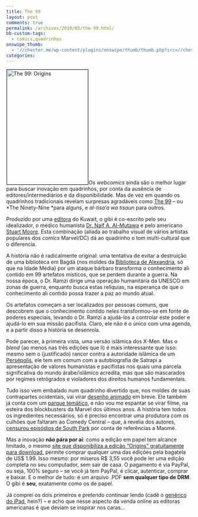```yaml
---
title: The 99
layout: post
comments: true
permalink: /archives/2010/05/the-99.html/
bb-custom-tags:
  - comics,quadrinhos
onswipe_thumb:
  - '//chester.me/wp-content/plugins/onswipe/thumb/thumb.php?src=//chester.me/wp-content/uploads/2010/05/the99.jpg&amp;w=600&amp;h=800&amp;zc=1&amp;q=75&amp;f=0'
categories:
---
```

[<img class="alignright right size-full wp-image-3964" style="border: 1px solid black; margin-left: 1px; margin-right: 1px;" title="The 99: Origins" src="//chester.me/wp-content/uploads/2010/05/the99.jpg" alt="The 99: Origins" width="220" height="311" />][1]Os *webcomics* ainda são o melhor lugar para buscar inovação em quadrinhos, por conta da ausência de editores/intermediários e da disponibilidade. Mas de vez em quando os quadrinhos tradicionais revelam surpresas agradáveis como [The 99][2] &#8211; ou *The Ninety-Nine *para alguns, e *al-tisa&#8217;a wa tisaun‎* para outros.

Produzido por uma [editora][3] do Kuwait, o gibi é co-escrito pelo seu idealizador, o médico humanista [Dr. Naif A. Al-Mutawa][4] e pelo americano [Stuart Moore][5]. Esta combinação (aliada ao trabalho visual de vários artistas populares dos *comics* Marvel/DC) dá ao quadrinho o tom multi-cultural que o diferencia.

A história não é radicalmente original: uma tentativa de evitar a destruição de uma biblioteca em Bagdá (nos moldes da [Biblioteca de Alexandria][6], só que na Idade Média) por um ataque bárbaro transforma o conhecimento ali contido em 99 artefatos místicos, que se perdem durante a guerra. Na nossa época, o Dr. Ramzi dirige uma operação humanitária da UNESCO em zonas de guerra, enquanto busca estas relíquias, na esperança de que o conhecimento ali contido possa trazer a paz ao mundo atual.

Os artefatos começam a ser localizados por pessoas comuns, que descobrem que o conhecimento contido neles transformou-se em fonte de poderes especiais, levando o Dr. Ramzi a ajudá-los a controlar este poder e ajudá-lo em sua missão pacifista. Claro, ele não é o único com uma agenda, e a partir disso a história se desenrola.

Pode parecer, à primeira vista, uma versão islâmica dos X-Men. Mas o *blend* (ao menos nas três edições que li) é mais interessante que isso: mesmo sem o (justificado) rancor contra a autoridade islâmica de um [Persépolis][7], ele tem em comum com a autobiografia de Satrapi a apresentação de valores humanistas e pacifistas nos quais uma parcela significativa do mundo árabe/islâmico acredita, mas que são mascarados por regimes retrógrados e violadores dos direitos humanos fundamentais.

Tudo isso vem embalado num quadrinho divertido que, nos moldes de suas contrapartes ocidentais, vai virar [desenho animado][8] em breve. Ele também já conta com um [parque temático][9], e não vou me espantar se virar filme, na esteira dos blockbusters da Marvel dos últimos anos. A história tem todos os ingredientes necessários, só é preciso encontrar uma produtora com os culhões que faltaram ao Comedy Central &#8211; que, à revelia dos autores, [censurou episódios de South Park][10] por conta de referências a Maomé.

Mas a inovação **não pára por aí**: como a edição em papel tem alcance limitado, o mesmo [site que disponibiliza a edição &#8220;Origins&#8221; gratuitamente para download][11], permite comprar qualquer uma das edições pela bagatela de US$ 1.99. Isso mesmo: por míseros R$ 3,55 você pode ler uma edição completa no seu computador, sem sair de casa. O pagamento é via PayPal, ou seja, 100% seguro &#8211; se você já tem PayPal, é clicar, autenticar, comprar e baixar. E o melhor de tudo: é um arquivo .PDF **sem qualquer tipo de DRM**. O gibi é **seu**, exatamente como os de papel.

Já comprei os dois primeiros e pretendo continuar lendo (cadê o [genérico do iPad][12], hein?) &#8211; e acho que nesse aspecto da venda online as editoras americanas é que deviam se inspirar nos caras&#8230;

 [1]: http://www.the99.org
 [2]: http://www.the99.org/
 [3]: http://en.wikipedia.org/wiki/Teshkeel_Comics
 [4]: http://www.al-mutawa.com/
 [5]: http://pensivemischief.blogspot.com/
 [6]: http://pt.wikipedia.org/wiki/Biblioteca_de_Alexandria
 [7]: //chester.me/archives/2009/08/meninas-iranianas-a-beginners-guide-to-acting-english-persepolis.html
 [8]: http://www.time.com/time/world/article/0,8599,1828732,00.html
 [9]: http://www.the99.org/art-36-33-Articles-1-19-690,ckl
 [10]: http://br.noticias.yahoo.com/s/afp/100423/entretenimento/eua_televis__o_isl_1
 [11]: http://www.the99.org/article-36-33-Articles-17,ckl
 [12]: http://thenextweb.com/asia/2010/01/28/chinese-ipad-clone-released-months-apples/
